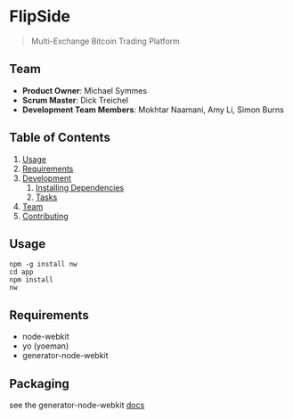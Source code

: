 # FlipSide

> Multi-Exchange Bitcoin Trading Platform

## Team

  - __Product Owner__: Michael Symmes
  - __Scrum Master__: Dick Treichel
  - __Development Team Members__: Mokhtar Naamani, Amy Li, Simon Burns

## Table of Contents

1. [Usage](#Usage)
1. [Requirements](#requirements)
1. [Development](#development)
    1. [Installing Dependencies](#installing-dependencies)
    1. [Tasks](#tasks)
1. [Team](#team)
1. [Contributing](#contributing)

## Usage

    npm -g install nw
    cd app
    npm install
    nw

## Requirements

- node-webkit
- yo (yoeman)
- generator-node-webkit

## Packaging
see the generator-node-webkit [docs](https://github.com/Dica-Developer/generator-node-webkit)
